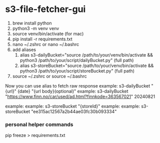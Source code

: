 # s3-file-fetcher-gui

1. brew install python
2. python3 -m venv venv
3. source venv/bin/activate (for mac)
4. pip install -r requirements.txt
5. nano ~/.zshrc or nano ~/.bashrc
6. add aliases
   1. alias s3-dailyBucket="source /path/to/your/venv/bin/activate && python3 /path/to/your/script/dailyBucket.py" (full path)
   2. alias s3-storeBucket="source /path/to/your/venv/bin/activate && python3 /path/to/your/script/storeBucket.py" (full path)
7. source ~/.zshrc or source ~/.bashrc

Now you can use alias to fetch raw response
example: s3-dailyBucket "{url}" {date} "{url body}(optional)"
example: s3-dailyBucket "https://www.finn.no/car/used/ad.html?finnkode=363567021" 20240821

example: example: s3-storeBucket "{storeId}"
example: example: s3-storeBucket "ee315ac12567a2b44ae03fc30b093334"

### personal helper commands

pip freeze > requirements.txt
